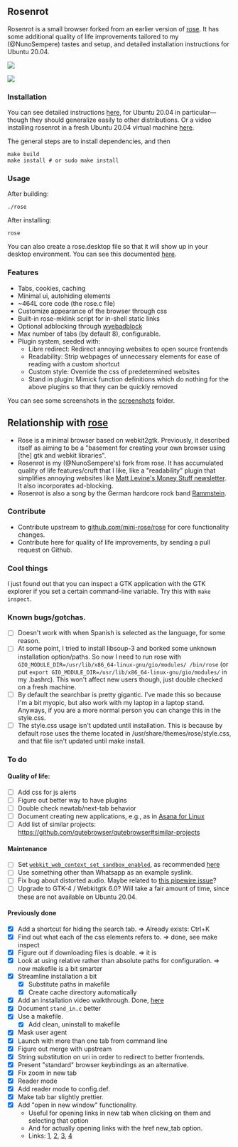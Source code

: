 ## Rosenrot

Rosenrot is a small browser forked from an earlier version of [rose](https://github.com/mini-rose/rose). It has some additional quality of life improvements tailored to my (@NunoSempere) tastes and setup, and detailed installation instructions for Ubuntu 20.04.

![](https://raw.githubusercontent.com/NunoSempere/rosenrot-browser/master/screenshots/7-hello-world-search.png)

![](https://raw.githubusercontent.com/NunoSempere/rosenrot-browser/master/screenshots/6-hello-world.png)

### Installation

You can see detailed instructions [here](./user-scripts/ubuntu-20.04/install-with-dependencies.sh), for Ubuntu 20.04 in particular—though they should generalize easily to other distributions. Or a video installing rosenrot in a fresh Ubuntu 20.04 virtual machine [here](https://video.nunosempere.com/w/t3oAvJLPHTSAMViQ6zbwTV).

The general steps are to install dependencies, and then

```
make build
make install # or sudo make install
```

### Usage

After building:

```
./rose
```

After installing:

```
rose
```

You can also create a rose.desktop file so that it will show up in your desktop environment. You can see this documented [here](./user-scripts/ubuntu-20.04/install-with-dependencies.sh).

### Features

- Tabs, cookies, caching
- Minimal ui, autohiding elements
- ~464L core code (the rose.c file)
- Customize appearance of the browser through css
- Built-in rose-mklink script for in-shell static links
- Optional adblocking through [wyebadblock](https://github.com/jun7/wyebadblock)
- Max number of tabs (by default 8), configurable.
- Plugin system, seeded with:
  - Libre redirect: Redirect annoying websites to open source frontends
  - Readability: Strip webpages of unnecessary elements for ease of reading with a custom shortcut
  - Custom style: Override the css of predetermined websites
  - Stand in plugin: Mimick function definitions which do nothing for the above plugins so that they can be quickly removed

You can see some screenshots in the [screenshots](./screenshots) folder.

## Relationship with [rose](https://github.com/mini-rose/rose)

- Rose is a minimal browser based on webkit2gtk. Previously, it described itself as aiming to be a "basement for creating your own browser using [the] gtk and webkit libraries". 
- Rosenrot is my (@NunoSempere's) fork from rose. It has accumulated quality of life features/cruft that I like, like a "readability" plugin that simplifies annoying websites like [Matt Levine's Money Stuff newsletter](https://www.bloomberg.com/opinion/articles/2022-10-18/matt-levine-s-money-stuff-credit-suisse-was-a-reverse-meme-stock). It also incorporates ad-blocking.
- Rosenrot is also a song by the German hardcore rock band [Rammstein](https://www.youtube.com/watch?v=af59U2BRRAU).

### Contribute

- Contribute upstream to [github.com/mini-rose/rose](https://github.com/mini-rose/) for core functionality changes.
- Contribute here for quality of life improvements, by sending a pull request on Github.

### Cool things

I just found out that you can inspect a GTK application with the GTK explorer if you set a certain command-line variable. Try this with `make inspect`.

### Known bugs/gotchas.

- [ ] Doesn't work with when Spanish is selected as the language, for some reason. 
- [ ] At some point, I tried to install libsoup-3 and borked some unknown installation option/paths. So now I need to run rose with `GIO_MODULE_DIR=/usr/lib/x86_64-linux-gnu/gio/modules/ /bin/rose` (or put `export GIO_MODULE_DIR=/usr/lib/x86_64-linux-gnu/gio/modules/` in my .bashrc). This won't affect new users though, just double checked on a fresh machine.
- [ ] By default the searchbar is pretty gigantic. I've made this so because I'm a bit myopic, but also work with my laptop in a laptop stand. Anyways, if you are a more normal person you can change this in the style.css.
- [ ] The style.css usage isn't updated until installation. This is because by default rose uses the theme located in /usr/share/themes/rose/style.css, and that file isn't updated until make install.

### To do

#### Quality of life:

- [ ] Add css for js alerts
- [ ] Figure out better way to have plugins
- [ ] Double check newtab/next-tab behavior
- [ ] Document creating new applications, e.g., as in [Asana for Linux](https://git.nunosempere.com/NunoSempere/asana-for-linux)
- [ ] Add list of similar projects: <https://github.com/qutebrowser/qutebrowser#similar-projects>

#### Maintenance 

- [ ] Set [`webkit_web_context_set_sandbox_enabled`](<https://webkitgtk.org/reference/webkit2gtk/2.36.8/WebKitWebContext.html#webkit-web-context-set-sandbox-enabled>), as recommended [here](<https://blogs.gnome.org/mcatanzaro/2022/11/04/stop-using-qtwebkit/>)
- [ ] Use something other than Whatsapp as an example syslink.
- [ ] Fix bug about distorted audio. Maybe related to [this pipewire issue](<https://gitlab.freedesktop.org/pipewire/pipewire/-/issues/1547>)?
- [ ] Upgrade to GTK-4 / Webkitgtk 6.0? Will take a fair amount of time, since these are not available on Ubuntu 20.04.

#### Previously done

- [x] Add a shortcut for hiding the search tab. => Already exists: Ctrl+K
- [x] Find out what each of the css elements refers to. => done, see make inspect
- [x] Figure out if downloading files is doable. => it is
- [x] Look at using relative rather than absolute paths for configuration. => now makefile is a bit smarter
- [x] Streamline installation a bit
  - [x] Substitute paths in makefile
  - [x] Create cache directory automatically
- [x] Add an installation video walkthrough. Done, [here](https://video.nunosempere.com/w/t3oAvJLPHTSAMViQ6zbwTV)
- [x] Document `stand_in.c` better
- [x] Use a makefile.
  - [x] Add clean, uninstall to makefile
- [x] Mask user agent
- [x] Launch with more than one tab from command line
- [x] Figure out merge with upstream
- [x] String substitution on uri in order to redirect to better frontends.
- [x] Present "standard" browser keybindings as an alternative.
- [x] Fix zoom in new tab
- [x] Reader mode
- [x] Add reader mode to config.def.
- [x] Make tab bar slightly prettier.
- [x] Add "open in new window" functionality. 
  - Useful for opening links in new tab when clicking on them and selecting that option
  - And for actually opening links with the href new_tab option.
  - Links: [1](<https://docs.gtk.org/gobject/func.signal_connect.html>), [2](<https://webkitgtk.org/reference/webkit2gtk/2.37.90/signal.AutomationSession.create-web-view.html>), [3](<https://webkitgtk.org/reference/webkit2gtk/2.26.0/WebKitWebView.html#WebKitWebView-create>), [4](<https://stackoverflow.com/questions/40180757/webkit2gtk-get-new-window-link>)

